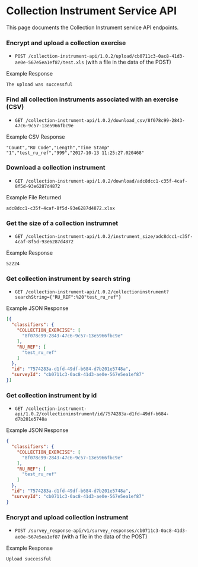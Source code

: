 # Collection Instrument Service API

This page documents the Collection Instrument service API endpoints.

### Encrypt and upload a collection exercise

* `POST /collection-instrument-api/1.0.2/upload/cb0711c3-0ac8-41d3-ae0e-567e5ea1ef87/test.xls` (with a file in the data of the POST)

Example Response
```
The upload was successful
```

### Find all collection instruments associated with an exercise (CSV)

* `GET /collection-instrument-api/1.0.2/download_csv/8f078c99-2843-47c6-9c57-13e5966fbc9e`

Example CSV Response
```csv
"Count","RU Code","Length","Time Stamp"
"1","test_ru_ref","999","2017-10-13 11:25:27.020468"
```

### Download a collection instrument

* `GET /collection-instrument-api/1.0.2/download/adc8dcc1-c35f-4caf-8f5d-93e6287d4872`

Example File Returned
```
adc8dcc1-c35f-4caf-8f5d-93e6287d4872.xlsx
```

### Get the size of a collection instrumnet

* `GET /collection-instrument-api/1.0.2/instrument_size/adc8dcc1-c35f-4caf-8f5d-93e6287d4872`

Example Response
```
52224
```


### Get collection instrument by search string

* `GET /collection-instrument-api/1.0.2/collectioninstrument?searchString={"RU_REF":%20"test_ru_ref"}`

Example JSON Response
```json
[{
  "classifiers": {
    "COLLECTION_EXERCISE": [
      "8f078c99-2843-47c6-9c57-13e5966fbc9e"
    ],
    "RU_REF": [
      "test_ru_ref"
    ]
  },
  "id": "7574283a-d1fd-49df-b684-d7b201e5748a",
  "surveyId": "cb0711c3-0ac8-41d3-ae0e-567e5ea1ef87"
}]
```
### Get collection instrument by id

* `GET /collection-instrument-api/1.0.2/collectioninstrument/id/7574283a-d1fd-49df-b684-d7b201e5748a`

Example JSON Response
```json
{
  "classifiers": {
    "COLLECTION_EXERCISE": [
      "8f078c99-2843-47c6-9c57-13e5966fbc9e"
    ],
    "RU_REF": [
      "test_ru_ref"
    ]
  },
  "id": "7574283a-d1fd-49df-b684-d7b201e5748a",
  "surveyId": "cb0711c3-0ac8-41d3-ae0e-567e5ea1ef87"
}
```
### Encrypt and upload collection instrument

* `POST /survey_response-api/v1/survey_responses/cb0711c3-0ac8-41d3-ae0e-567e5ea1ef87` (with a file in the data of the POST)

Example  Response
```
Upload successful
```